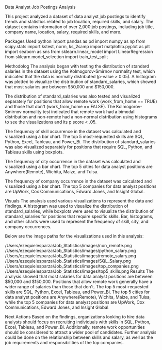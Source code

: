 Data Analyst Job Postings Analysis

This project analyzed a dataset of data analyst job postings to identify trends and statistics related to job location, required skills, and salary. The dataset contains information of over 2,000 job postings, including job title, company name, location, salary, required skills, and more.

Packages Used
python
import pandas as pd
import numpy as np
from scipy.stats import kstest, norm, ks_2samp
import matplotlib.pyplot as plt
import seaborn as sns
from sklearn.linear_model import LinearRegression
from sklearn.model_selection import train_test_split


Methodolog
The analysis began with testing the distribution of standard salaries in the dataset using the Kolmogorov-Smirnov normality test, which indicated that the data is normally distributed (p-value > 0.05). A histogram was plotted to visualize the distribution of standard_salaries, which showed that most salaries are between $50,000 and $150,000.

The distribution of standard_salaries was also tested and visualized separately for positions that allow remote work (work_from_home == TRUE) and those that don't (work_from_home == FALSE). The Kolmogorov-Smirnov normality test indicated that remote work had a bimodal distribution and non-remote had a non-normal distribution using histograms to see the visualizations and its p score < .05.

The frequency of skill occurrence in the dataset was calculated and visualized using a bar chart. The top 5 most-requested skills are SQL, Python, Excel, Tableau, and Power_Bi. The distribution of standard_salaries was also visualized separately for positions that require SQL, Python, and Tableau skills using boxplots.

The frequency of city occurrence in the dataset was calculated and visualized using a bar chart. The top 5 cities for data analyst positions are Anywhere(Remote), Wichita, Maize, and Tulsa.

The frequency of company occurrence in the dataset was calculated and visualized using a bar chart. The top 5 companies for data analyst positions are UpWork, Cox Communications, Edward Jones, and Insight Global.

Visuals
The analysis used various visualizations to represent the data and findings. A histogram was used to visualize the distribution of standard_salaries, while boxplots were used to visualize the distribution of standard_salaries for positions that require specific skills. Bar, histograms, and other charts were used to represent the frequency of skill, city, and company occurrences.

Below are the image paths for the visualizations used in this analysis:

/Users/ezequielesparza/Job_Statistics/images/non_remote.png
/Users/ezequielesparza/Job_Statistics/images/python_salary.png
/Users/ezequielesparza/Job_Statistics/images/remote_salary.png
/Users/ezequielesparza/Job_Statistics/images/SQL_Salary.png
/Users/ezequielesparza/Job_Statistics/images/top_companies.png
/Users/ezequielesparza/Job_Statistics/images/top5_skills.png
Results
The analysis showed that most salaries for data analyst positions are between $50,000 and $150,000. Positions that allow remote work generally have a wider range of salaries than those that don't. The top 5 most-requested skills are SQL, Python, Excel, Tableau, and Power_Bi. The top 5 cities for data analyst positions are Anywhere(Remote), Wichita, Maize, and Tulsa, while the top 5 companies for data analyst positions are UpWork, Cox Communications, Edward Jones, and Insight Global.

Next Actions
Based on the findings, organizations looking to hire data analysts should focus on recruiting individuals with skills in SQL, Python, Excel, Tableau, and Power_Bi. Additionally, remote work opportunities should be considered to attract a wider pool of candidates. Further analysis could be done on the relationship between skills and salary, as well as the job requirements and responsibilities of the top companies.